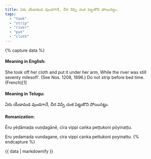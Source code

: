 ```yaml
---
title: ఏరు యేడామడ వుండగానే, చీర విప్పి చంక పెట్టుకొని పోయినట్టు.
tags:
  - "took"
  - "strip"
  - "river"
  - "put"
  - "cloth"
---
```


{% capture data %}
#### Meaning in English:
She took off her cloth and put it under her arm, While the river was still seventy milesofl'.
(See Nos. 1208, 1896.)
Do not strip before bed time. (French)[1]

#### Meaning in Telugu:
ఏరు యేడామడ వుండగానే, చీర విప్పి చంక పెట్టుకొని పోయినట్టు.

#### Romanization:
Ēru yēḍāmaḍa vuṇḍagānē, cīra vippi caṅka peṭṭukoni pōyinaṭṭu.

Eru yedamada vundagane, cira vippi canka pettukoni poyinattu.
{% endcapture %}

{{ data | markdownify }}

